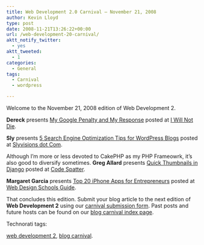 ```yaml
---
title: Web Development 2.0 Carnival – November 21, 2008
author: Kevin Lloyd
type: post
date: 2008-11-21T13:26:22+00:00
url: /web-development-20-carnival/
aktt_notify_twitter:
  - yes
aktt_tweeted:
  - 1
categories:
  - General
tags:
  - Carnival
  - wordpress

---
```

Welcome to the November 21, 2008 edition of Web Development 2.

<!-- Carnival Submission -->

**Dereck** presents [My Google Penalty and My Response][1] posted at [I Will Not Die][2].

<!-- Carnival Submission -->

**Sly** presents [5 Search Engine Optimization Tips for WordPress Blogs][3] posted at [Slyvisions dot Com][4].

<!-- Carnival Submission -->

Although I&#8217;m more or less devoted to CakePHP as my PHP Frameowrk, it&#8217;s also good to diversify sometimes. **Greg Allard** presents [Quick Thumbnails in Django][5] posted at [Code Spatter][6].

<!-- Carnival Submission -->

**Margaret Garcia** presents [Top 20 iPhone Apps for Entrepreneurs][7] posted at [Web Design Schools Guide][8].

<!-- EDIT THIS: the conclusion begins with this paragraph: -->

That concludes this edition. Submit your blog article to the next edition of **Web Development 2** using our <a title="Submit an entry to “web development 2”" href="http://blogcarnival.com/bc/submit_5594.html" target="_blank">carnival submission form</a>. Past posts and future hosts can be found on our  <a title="Blog Carnival index for “web development 2”" href="http://blogcarnival.com/bc/cprof_5594.html" target="_blank">blog carnival index page</a>.

Technorati tags: <!-- add your technorati tags here! -->

<a rel="tag" href="http://technorati.com/tag/web+development+2">web development 2</a>, <a rel="tag" href="http://technorati.com/tag/blog+carnival">blog carnival</a>.

 [1]: http://www.iwillnotdie.com/my-google-penalty-and-my-response/
 [2]: http://www.iwillnotdie.com
 [3]: http://slyvisions.com/files/5-search-engine-optimization-tips-for-wordpress-blogs.php
 [4]: http://slyvisions.com
 [5]: http://codespatter.com/2008/09/13/quick-thumbnails-in-django/
 [6]: http://codespatter.com
 [7]: http://www.webdesignschoolsguide.com/library/top-20-iphone-apps-for-entrepreneurs.html
 [8]: http://www.webdesignschoolsguide.com